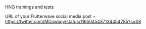 HNG trainings and tests 
 
 URL of your Flutterwave social media post = https://twitter.com/MCowboy/status/1165045437134454785?s=08 

